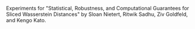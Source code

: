 Experiments for "Statistical, Robustness, and Computational Guarantees for Sliced Wasserstein Distances" by Sloan Nietert, Ritwik Sadhu, Ziv Goldfeld, and Kengo Kato.
